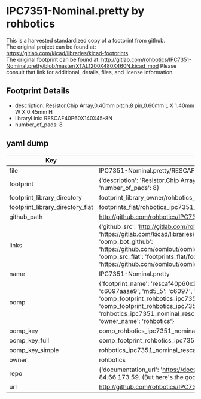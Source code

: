 # IPC7351-Nominal.pretty by rohbotics  
This is a harvested standardized copy of a footprint from github.  
The original project can be found at:  
https://gitlab.com/kicad/libraries/kicad-footprints  
The original footprint can be found at:
http://gitlab.com/rohbotics/IPC7351-Nominal.pretty/blob/master/XTAL1200X480X460N.kicad_mod
Please consult that link for additional, details, files, and license information.  
## Footprint Details
* description: Resistor,Chip Array,0.40mm pitch;8 pin,0.60mm L X 1.40mm W X 0.45mm H  
* libraryLink: RESCAF40P60X140X45-8N  
* number_of_pads: 8  
## yaml dump  
| Key | Value |  
| --- | --- |  
| file | IPC7351-Nominal.pretty/RESCAF40P60X140X45-8N.kicad_mod |  
| footprint | {'description': 'Resistor,Chip Array,0.40mm pitch;8 pin,0.60mm L X 1.40mm W X 0.45mm H', 'libraryLink': 'RESCAF40P60X140X45-8N', 'number_of_pads': 8} |  
| footprint_library_directory | footprint_library_owner/rohbotics_IPC7351-Nominal.pretty |  
| footprint_library_directory_flat | footprints_flat/rohbotics_ipc7351_nominal_rescaf40p60x140x45_8n/working |  
| github_path | http://github.com/rohbotics/IPC7351-Nominal.pretty/blob/master/RESCAF40P60X140X45-8N.kicad_mod |  
| links | {'github_src': 'http://gitlab.com/rohbotics/IPC7351-Nominal.pretty/blob/master/XTAL1200X480X460N.kicad_mod', 'github_src_repo': 'https://gitlab.com/kicad/libraries/kicad-footprints', 'oomp_bot': 'footprints/rohbotics_ipc7351_nominal_rescaf40p60x140x45_8n/working', 'oomp_bot_github': 'https://github.com/oomlout/oomlout_oomp_footprint_bot/tree/main/footprints/rohbotics_ipc7351_nominal_rescaf40p60x140x45_8n/working', 'oomp_src_flat': 'footprints_flat/footprints_flat/rohbotics_ipc7351_nominal_rescaf40p60x140x45_8n/working', 'oomp_src_flat_github': 'https://github.com/oomlout/oomlout_oomp_footprint_src/tree/main/footprints_flat/rohbotics_ipc7351_nominal_rescaf40p60x140x45_8n/working'} |  
| name | IPC7351-Nominal.pretty |  
| oomp | {'footprint_name': 'rescaf40p60x140x45_8n', 'library_name': 'ipc7351_nominal', 'md5': 'c6097aaae98ca42d723937303f88eeae', 'md5_10': 'c6097aaae9', 'md5_5': 'c6097', 'md5_6': 'c6097a', 'oomp_key': 'oomp_rohbotics_ipc7351_nominal_rescaf40p60x140x45_8n', 'oomp_key_extra': 'oomp_footprint_rohbotics_ipc7351_nominal_rescaf40p60x140x45_8n', 'oomp_key_full': 'oomp_footprint_rohbotics_ipc7351_nominal_rescaf40p60x140x45_8n_c6097a', 'oomp_key_simple': 'rohbotics_ipc7351_nominal_rescaf40p60x140x45_8n', 'original_filename': 'IPC7351-Nominal.pretty/RESCAF40P60X140X45-8N.kicad_mod', 'owner_name': 'rohbotics'} |  
| oomp_key | oomp_rohbotics_ipc7351_nominal_rescaf40p60x140x45_8n |  
| oomp_key_full | oomp_footprint_rohbotics_ipc7351_nominal_rescaf40p60x140x45_8n |  
| oomp_key_simple | rohbotics_ipc7351_nominal_rescaf40p60x140x45_8n |  
| owner | rohbotics |  
| repo | {'documentation_url': 'https://docs.github.com/rest/overview/resources-in-the-rest-api#rate-limiting', 'message': "API rate limit exceeded for 84.66.173.59. (But here's the good news: Authenticated requests get a higher rate limit. Check out the documentation for more details.)"} |  
| url | http://github.com/rohbotics/IPC7351-Nominal.pretty |  

